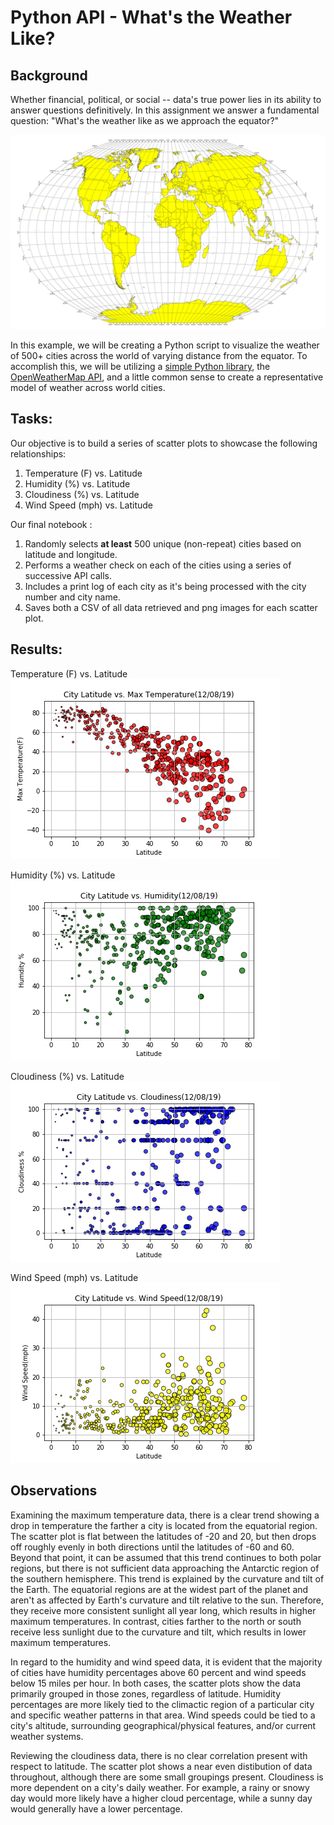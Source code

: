 # Python API - What's the Weather Like?

## Background

Whether financial, political, or social -- data's true power lies in its ability to answer questions definitively. In this assignment we answer a fundamental question: "What's the weather like as we approach the equator?"

![Equator](Images/equatorsign.png)

In this example, we will be creating a Python script to visualize the weather of 500+ cities across the world of varying distance from the equator. To accomplish this, we will be utilizing a [simple Python library](https://pypi.python.org/pypi/citipy), the [OpenWeatherMap API](https://openweathermap.org/api), and a little common sense to create a representative model of weather across world cities.

## Tasks:

Our objective is to build a series of scatter plots to showcase the following relationships:

1. Temperature (F) vs. Latitude
2. Humidity (%) vs. Latitude
3. Cloudiness (%) vs. Latitude
4. Wind Speed (mph) vs. Latitude

Our final notebook :

1. Randomly selects **at least** 500 unique (non-repeat) cities based on latitude and longitude.
2. Performs a weather check on each of the cities using a series of successive API calls.
3. Includes a print log of each city as it's being processed with the city number and city name.
4. Saves both a CSV of all data retrieved and png images for each scatter plot.

## Results:

Temperature (F) vs. Latitude
![tempvslat](Images/Latitude_vs_Temperature.png)

Humidity (%) vs. Latitude
![humidvslat](Images/Latitude_vs_Humidity.png)

Cloudiness (%) vs. Latitude
![cloudvslat](Images/Latitude_vs_Cloudiness.png)

Wind Speed (mph) vs. Latitude
![windvslat](Images/Latitude_vs_Wind_Speed.png)

## Observations
Examining the maximum temperature data, there is a clear trend showing a drop in temperature the farther a city is located from the equatorial region. The scatter plot is flat between the latitudes of -20 and 20, but then drops off roughly evenly in both directions until the latitudes of -60 and 60. Beyond that point, it can be assumed that this trend continues to both polar regions, but there is not sufficient data approaching the Antarctic region of the southern hemisphere. This trend is explained by the curvature and tilt of the Earth. The equatorial regions are at the widest part of the planet and aren't as affected by Earth's curvature and tilt relative to the sun. Therefore, they receive more consistent sunlight all year long, which results in higher maximum temperatures. In contrast, cities farther to the north or south receive less sunlight due to the curvature and tilt, which results in lower maximum temperatures.

In regard to the humidity and wind speed data, it is evident that the majority of cities have humidity percentages above 60 percent and wind speeds below 15 miles per hour. In both cases, the scatter plots show the data primarily grouped in those zones, regardless of latitude. Humidity percentages are more likely tied to the climactic region of a particular city and specific weather patterns in that area. Wind speeds could be tied to a city's altitude, surrounding geographical/physical features, and/or current weather systems.

Reviewing the cloudiness data, there is no clear correlation present with respect to latitude. The scatter plot shows a near even distibution of data throughout, although there are some small groupings present. Cloudiness is more dependent on a city's daily weather. For example, a rainy or snowy day would more likely have a higher cloud percentage, while a sunny day would generally have a lower percentage.


